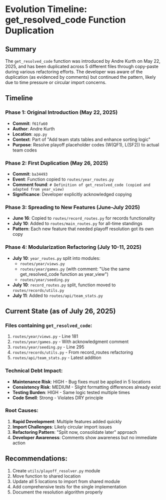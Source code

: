 # Evolution Timeline: get_resolved_code Function Duplication

## Summary
The `get_resolved_code` function was introduced by Andre Kurth on May 22, 2025, and has been duplicated across 5 different files through copy-paste during various refactoring efforts. The developer was aware of the duplication (as evidenced by comments) but continued the pattern, likely due to time pressure or circular import concerns.

## Timeline

### Phase 1: Original Introduction (May 22, 2025)
- **Commit**: `f61fa60` 
- **Author**: Andre Kurth
- **Location**: `app.py`
- **Context**: Part of "Add team stats tables and enhance sorting logic"
- **Purpose**: Resolve playoff placeholder codes (W(QF1), L(SF2)) to actual team codes

### Phase 2: First Duplication (May 26, 2025)
- **Commit**: `ba34493`
- **Event**: Function copied to `routes/year_routes.py`
- **Comment found**: `# Definition of get_resolved_code (copied and adapted from year_view)`
- **Significance**: Developer explicitly acknowledged copying

### Phase 3: Spreading to New Features (June-July 2025)
- **June 16**: Copied to `routes/record_routes.py` for records functionality
- **July 10**: Added to `routes/main_routes.py` for all-time standings
- **Pattern**: Each new feature that needed playoff resolution got its own copy

### Phase 4: Modularization Refactoring (July 10-11, 2025)
- **July 10**: `year_routes.py` split into modules:
  - `routes/year/views.py` 
  - `routes/year/games.py` (with comment: "Use the same get_resolved_code function as year_view")
  - `routes/year/seeding.py`
- **July 10**: `record_routes.py` split, function moved to `routes/records/utils.py`
- **July 11**: Added to `routes/api/team_stats.py`

## Current State (as of July 26, 2025)

### Files containing `get_resolved_code`:
1. `routes/year/views.py` - Line 181
2. `routes/year/games.py` - With acknowledgment comment
3. `routes/year/seeding.py` - Line 295
4. `routes/records/utils.py` - From record_routes refactoring
5. `routes/api/team_stats.py` - Latest addition

### Technical Debt Impact:
- **Maintenance Risk**: HIGH - Bug fixes must be applied in 5 locations
- **Consistency Risk**: MEDIUM - Slight formatting differences already exist
- **Testing Burden**: HIGH - Same logic tested multiple times
- **Code Smell**: Strong - Violates DRY principle

### Root Causes:
1. **Rapid Development**: Multiple features added quickly
2. **Import Challenges**: Likely circular import issues
3. **Refactoring Pattern**: "Split now, consolidate later" approach
4. **Developer Awareness**: Comments show awareness but no immediate action

## Recommendations:
1. Create `utils/playoff_resolver.py` module
2. Move function to shared location
3. Update all 5 locations to import from shared module
4. Add comprehensive tests for the single implementation
5. Document the resolution algorithm properly